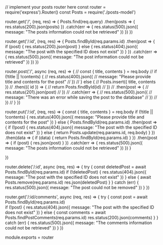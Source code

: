 // implement your posts router here
const router = require('express').Router()
const Posts = require('./posts-model')

router.get('/', (req, res) => {
    Posts.find(req.query)
        .then(posts => {
            res.status(200).json(posts)
        })
        .catch(err => {
            res.status(500).json({
                message: "The posts information could not be retrieved"
            })
        })
})

router.get('/:id', (req, res) => {
    Posts.findById(req.params.id)
        .then(post => {
            if (post) {
                res.status(200).json(post)
            } else {
                res.status(404).json({
                    message: "The post with the specified ID does not exist"
                })
            }
        })
        .catch(err => {
            res.status(500).json({
                message: "The post information could not be retrieved"
            })
        })
})

router.post('/', async (req, res) => {
    // const { title, contents } = req.body
    // if (!title || !contents) {
    //     res.status(400).json({
    //         message: "Please provide title and contents for the post"
    //     })
    // } else {
    //     Posts.insert({ title, contents })
    //         .then(({ id }) => {
    //             return Posts.findById(id)
    //         })
    //         .then(post => {
    //             res.status(201).json(post)
    //         })
    //         .catch(err => {
    //             res.status(500).json({
    //                 message: "There was an error while saving the post to the database"
    //             })
    //         })
    // }
})

router.put('/:id', (req, res) => {
    const { title, contents } = req.body
    if (!title || !contents) {
        res.status(400).json({
            message: "Please provide title and contents for the post"
        })
    } else {
        Posts.findById(req.params.id)
            .then(post => {
                if (!post) {
                    res.status(404).json({
                        message: "The post with the specified ID does not exist"
                    })
                } else {
                    return Posts.update(req.params.id, req.body)
                }
            })
            .then(data => {
                if (data) {
                    return Posts.findById(req.params.id)
                }
            })
            .then(post => {
                if (post) {
                    res.json(post)
                }
            })
            .catch(err => {
                res.status(500).json({
                    message: "The posts information could not be retrieved"
                })
            })
    }

})

router.delete('/:id', async (req, res) => {
    try {
        const deletedPost = await Posts.findById(req.params.id)
        if (!deletedPost) {
            res.status(404).json({
                message: "The post with the specified ID does not exist"
            })
        } else {
            await Posts.remove(req.params.id)
            res.json(deletedPost)
        }
    } catch (err) {
        res.status(500).json({
            message: "The post could not be removed"
        })
    }
})

router.get('/:id/comments', async (req, res) => {
    try {
        const post = await Posts.findById(req.params.id)  
        if (!post) {
            res.status(404).json({
                message: "The post with the specified ID does not exist"
            })
        } else {
            const comments = await Posts.findPostComments(req.params.id)
            res.status(200).json(comments)
        }
    } catch (err) {
        res.status(500).json({
            message: "The comments information could not be retrieved"
        })
    }
})


module.exports = router
